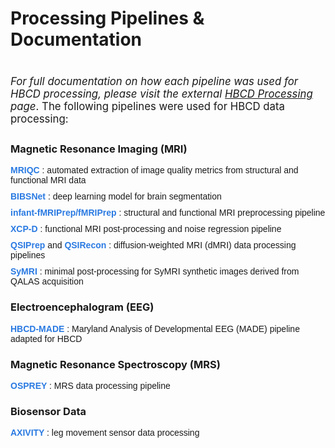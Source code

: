 # Processing Pipelines & Documentation

<p style="font-size: 1.2em; margin: 40px 0 0; font-weight: normal; padding-bottom: 5px; border-bottom: none;">
<i>For full documentation on how each pipeline was used for HBCD processing, please visit the external <a href="https://hbcd-cbrain-processing.readthedocs.io/latest/">HBCD Processing</a> page</i>. The following pipelines were used for HBCD data processing:</p> 

### Magnetic Resonance Imaging (MRI)
<ul style="list-style-type: none; padding: 0; font-family: Arial, sans-serif;">
  <li style="margin-bottom: 10px;">
    <a href="https://mriqc.readthedocs.io/en/latest/" style="color: #2a7ae2; text-decoration: none; font-weight: bold;">
      MRIQC
    </a>: automated extraction of image quality metrics from structural and functional MRI data
  </li>
  <li style="margin-bottom: 10px;">
    <a href="https://bibsnet.readthedocs.io/en/latest/" style="color: #2a7ae2; text-decoration: none; font-weight: bold;">
      BIBSNet
    </a>: deep learning model for brain segmentation
  </li>
  <li style="margin-bottom: 10px;">
    <a href="https://nibabies.readthedocs.io/en/latest/" style="color: #2a7ae2; text-decoration: none; font-weight: bold;">
      infant-fMRIPrep/fMRIPrep
    </a>: structural and functional MRI preprocessing pipeline
  </li>
  <li style="margin-bottom: 10px;">
    <a href="https://xcp-d.readthedocs.io/en/latest/" style="color: #2a7ae2; text-decoration: none; font-weight: bold;">
      XCP-D
    </a>: functional MRI post-processing and noise regression pipeline
  </li>
  <li style="margin-bottom: 10px;">
    <a href="https://qsiprep.readthedocs.io/en/latest/" style="color: #2a7ae2; text-decoration: none; font-weight: bold;">
      QSIPrep
    </a> and 
    <a href="https://qsirecon.readthedocs.io/en/latest/" style="color: #2a7ae2; text-decoration: none; font-weight: bold;">
      QSIRecon
    </a>: diffusion-weighted MRI (dMRI) data processing pipelines
  </li>
  <li style="margin-bottom: 10px;">
    <a href="https://hbcd-symri-postproc.readthedocs.io/en/latest/index.html" style="color: #2a7ae2; text-decoration: none; font-weight: bold;">
      SyMRI
    </a>: minimal post-processing for SyMRI synthetic images derived from QALAS acquisition
  </li>
</ul>

### Electroencephalogram (EEG)
<p style="list-style-type: none; padding: 0; font-family: Arial, sans-serif;">
    <a href="https://docs-hbcd-made.readthedocs.io/en/latest/" style="color: #2a7ae2; text-decoration: none; font-weight: bold;">
      HBCD-MADE
    </a>: Maryland Analysis of Developmental EEG (MADE) pipeline adapted for HBCD
</p>

### Magnetic Resonance Spectroscopy (MRS)       
<p style="list-style-type: none; padding: 0; font-family: Arial, sans-serif;">
    <a href="https://osprey-bids.readthedocs.io/en/latest/index.html" style="color: #2a7ae2; text-decoration: none; font-weight: bold;">
      OSPREY
    </a>: MRS data processing pipeline
</p>

### Biosensor Data      
<p style="list-style-type: none; padding: 0; font-family: Arial, sans-serif;">
    <a href="https://hbcd-motion-postproc.readthedocs.io/en/latest/" style="color: #2a7ae2; text-decoration: none; font-weight: bold;">
      AXIVITY
    </a>: leg movement sensor data processing
</p>
